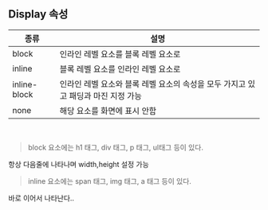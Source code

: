 ## Display 속성
|종류|설명
|--|--|
|block| 인라인 레벨 요소를 블록 레벨 요소로|
|inline| 블록 레벨 요소를 인라인 레벨 요소로
|inline-block| 인라인 레벨 요소와 블록 레벨 요소의 속성을 모두 가지고 있고 패딩과 마진 지정 가능|
|none| 해당 요소를 화면에 표시 안함

<br>

>block 요소에는 h1 태그, div 태그, p 태그, ul태그 등이 있다.<br>

항상 다음줄에 나타나며 width,height 설정 가능


>inline 요소에는 span 태그, img 태그, a 태그 등이 있다. <br>

바로 이어서 나타난다..